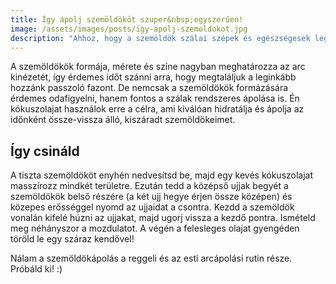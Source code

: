 ```yaml
---
title: Így ápolj szemöldököt szuper&nbsp;egyszerűen!
image: /assets/images/posts/igy-apolj-szemoldokot.jpg
description: "Ahhoz, hogy a szemöldök szálai szépek és egészségesek legyenek, fontos azokat rendszeresen ápolni, éppúgy, mint a bőrt vagy a hajat. Ebben a posztban egy egyszerű tippet találsz a szemöldökök tökéletes ápolására."
---
```

A szemöldökök formája, mérete és színe nagyban meghatározza az arc kinézetét, így érdemes időt szánni arra, hogy megtaláljuk a leginkább hozzánk passzoló fazont. De nemcsak a szemöldökök formázására érdemes odafigyelni, hanem fontos a szálak rendszeres ápolása is. Én kókuszolajat használok erre a célra, ami kiválóan hidratálja és ápolja az időnként össze-vissza álló, kiszáradt szemöldökeimet.

## Így csináld
A tiszta szemöldököt enyhén nedvesítsd be, majd egy kevés kókuszolajat masszírozz mindkét területre. Ezután tedd a középső ujjak begyét a szemöldökök belső részére (a két ujj hegye érjen össze középen) és közepes erősséggel nyomd az ujjaidat a csontra. Kezdd a szemöldök vonalán kifelé húzni az ujjakat, majd ugorj vissza a kezdő pontra. Ismételd meg néhányszor a mozdulatot. A  végén a felesleges olajat gyengéden töröld le egy száraz kendővel! 

Nálam a szemöldökápolás a reggeli és az esti arcápolási rutin része. Próbáld ki! :)
